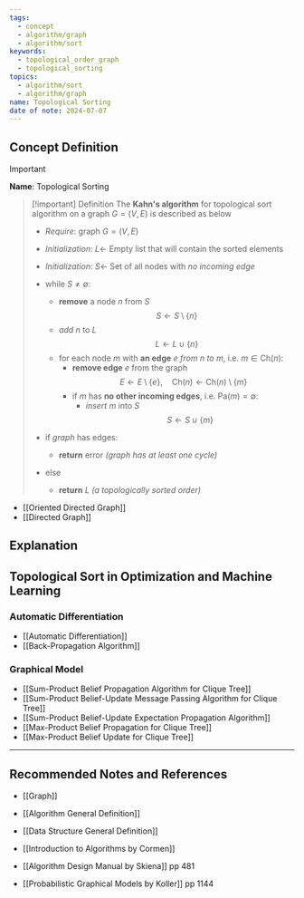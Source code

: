 ```yaml
---
tags:
  - concept
  - algorithm/graph
  - algorithm/sort
keywords:
  - topological_order_graph
  - topological_sorting
topics:
  - algorithm/sort
  - algorithm/graph
name: Topological Sorting
date of note: 2024-07-07
---
```


## Concept Definition

>[!important]
>**Name**: Topological Sorting


>[!important] Definition
>The **Kahn's algorithm** for topological sort algorithm on a graph $G = (V,E)$ is described as below
>- *Require*: graph $G = (V, E)$
>- *Initialization*: $L \leftarrow$ Empty list that will contain the sorted elements
>- *Initialization*: $S \leftarrow$  Set of all nodes with *no incoming edge*
> 
>- while $S \neq \emptyset$:
>	- **remove** a node $n$ from $S$ $$S \leftarrow S \setminus \{ n \}$$
>	- *add* $n$ to $L$  $$L \leftarrow L \cup \{ n \}$$
>	- for each node $m$ with **an edge** $e$ *from* $n$ *to* $m$, i.e. $m\in \text{Ch}(n)$:
>		- **remove edge** $e$ from the graph $$E \leftarrow E \setminus \{ e \}, \quad \text{Ch}(n) \leftarrow \text{Ch}(n) \setminus \{ m \}$$
>		- if $m$ has **no other incoming edges**, i.e. $\text{Pa}(m) = \emptyset$:
>			- *insert* $m$ into $S$ $$S \leftarrow S \cup \{ m \}$$
> 
>- if _graph_ has edges:
>	- **return** error   _(graph has at least one cycle)_
>- else 
>	- **return** _L_   _(a topologically sorted order)_

- [[Oriented Directed Graph]]
- [[Directed Graph]]


## Explanation


## Topological Sort in Optimization and Machine Learning

### Automatic Differentiation

- [[Automatic Differentiation]]
- [[Back-Propagation Algorithm]]

### Graphical Model

- [[Sum-Product Belief Propagation Algorithm for Clique Tree]]
- [[Sum-Product Belief-Update Message Passing Algorithm for Clique Tree]]
- [[Sum-Product Belief-Update Expectation Propagation Algorithm]]
- [[Max-Product Belief Propagation for Clique Tree]]
- [[Max-Product Belief Update for Clique Tree]]



-----------
##  Recommended Notes and References


- [[Graph]]
- [[Algorithm General Definition]]
- [[Data Structure General Definition]]

- [[Introduction to Algorithms by Cormen]]
- [[Algorithm Design Manual by Skiena]] pp 481
- [[Probabilistic Graphical Models by Koller]] pp 1144